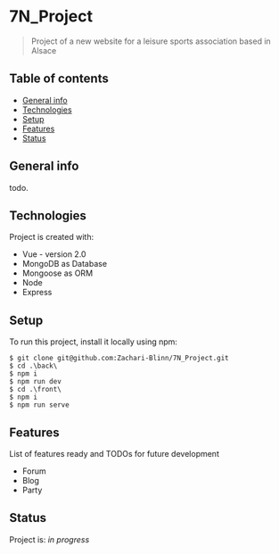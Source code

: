 # 7N_Project
> Project of a new website for a leisure sports association based in Alsace

## Table of contents
* [General info](#general-info)
* [Technologies](#technologies)
* [Setup](#setup)
* [Features](#features)
* [Status](#status)

## General info
todo.

## Technologies
Project is created with:
* Vue - version 2.0
* MongoDB as Database
* Mongoose as ORM
* Node
* Express

## Setup
To run this project, install it locally using npm:

```
$ git clone git@github.com:Zachari-Blinn/7N_Project.git
$ cd .\back\ 
$ npm i
$ npm run dev
$ cd .\front\
$ npm i
$ npm run serve

```

## Features
List of features ready and TODOs for future development
* Forum
* Blog
* Party

## Status
Project is: _in progress_

